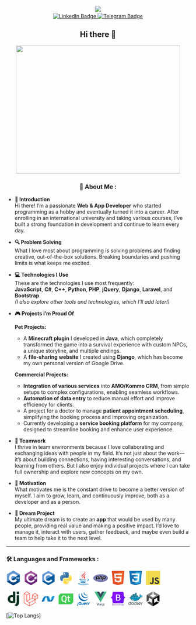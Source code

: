 <!-- Добавьте этот тег, чтобы подключить FontAwesome -->
<link href="https://cdnjs.cloudflare.com/ajax/libs/font-awesome/6.0.0-beta3/css/all.min.css" rel="stylesheet">


<div id="header" align="center">
  <!--  <img src="https://media3.giphy.com/media/v1.Y2lkPTc5MGI3NjExNnMzZXQzdnFhNmpwMGRjaXllbDN5MnFlZmczZnpteW9iZTJyMjBudyZlcD12MV9pbnRlcm5hbF9naWZfYnlfaWQmY3Q9cw/SUcApSWjPwQMARvcM8/giphy.gif" width="200"/> -->
    <img src="https://media3.giphy.com/media/v1.Y2lkPTc5MGI3NjExejc5enpxMGcyNW9pdWtubTZtcXViYnowcWtjN2ZpMXFibzRwMWFrMyZlcD12MV9pbnRlcm5hbF9naWZfYnlfaWQmY3Q9cw/zhYSVCirREeIZtONCI/giphy.gif" width="200"/> 
  <!--  <img src="https://media4.giphy.com/media/v1.Y2lkPTc5MGI3NjExODBoODc4bGp1OXQ5a2g4Y3RodXR4N3R0aG85ZHVzOHU3M2h4bzUwZSZlcD12MV9pbnRlcm5hbF9naWZfYnlfaWQmY3Q9cw/M4NykXxUE0HAcK7UJ6/giphy.gif" width="200"/> -->
  <!--  <img src="https://media4.giphy.com/media/v1.Y2lkPTc5MGI3NjExb29zbHNoeXh5eDExenZndDRiNGlmaHJmdDQ2YXdva3AwbmZkaHU3ZiZlcD12MV9pbnRlcm5hbF9naWZfYnlfaWQmY3Q9cw/5eLDrEaRGHegx2FeF2/giphy.gif" width="200"/> -->
  <div id="badges">
      <a href="https://www.linkedin.com/in/egor-pavlov-824b02281">
    <img src="https://img.shields.io/badge/LinkedIn-blue?style=for-the-badge&logo=linkedin&logoColor=white" alt="LinkedIn Badge"/>
  </a>
  <a href="https://t.me/Slyfoxy">
    <img src="https://img.shields.io/badge/Telegram-blue?style=for-the-badge&logo=telegram&logoColor=white" alt="Telegram Badge"/>
  </a>

## Hi there 👋



  </div>

  <div align="center">
    <img src="https://media0.giphy.com/media/v1.Y2lkPTc5MGI3NjExajNuazQ0Z3NqOHgzMzEyOXdoeTBpZTZwM3kxbGN5eGxzYWhyOTJkNiZlcD12MV9pbnRlcm5hbF9naWZfYnlfaWQmY3Q9Zw/2sbLlG7XNuzzeVKvw0/giphy.gif" width="450" height="350"/>
  </div>

### 🌟 About Me :

</div>

- **👋 Introduction**  
  Hi there! I’m a passionate **Web & App Developer** who started programming as a hobby and eventually turned it into a career. After enrolling in an international university and taking various courses, I’ve built a strong foundation in development and continue to learn every day.

- **🔍 Problem Solving**  
  What I love most about programming is solving problems and finding creative, out-of-the-box solutions. Breaking boundaries and pushing limits is what keeps me excited.

- **💻 Technologies I Use**  
  These are the technologies I use most frequently:  
  **JavaScript**, **C#**, **C++**, **Python**, **PHP**, **jQuery**, **Django**, **Laravel**, and **Bootstrap**.  
  *(I also explore other tools and technologies, which I’ll add later!)*

- **🎮 Projects I’m Proud Of**  

  **Pet Projects:**  
  - A **Minecraft plugin** I developed in **Java**, which completely transformed the game into a survival experience with custom NPCs, a unique storyline, and multiple endings.  
  - A **file-sharing website** I created using **Django**, which has become my own personal version of Google Drive.  

  **Commercial Projects:**  
  - **Integration of various services** into **AMO/Kommo CRM**, from simple setups to complex configurations, enabling seamless workflows.  
  - **Automation of data entry** to reduce manual effort and improve efficiency for clients.  
  - A project for a doctor to manage **patient appointment scheduling**, simplifying the booking process and improving organization.  
  - Currently developing a **service booking platform** for my company, designed to streamline booking and enhance user experience.

- **🤝 Teamwork**  
  I thrive in team environments because I love collaborating and exchanging ideas with people in my field. It’s not just about the work—it’s about building connections, having interesting conversations, and learning from others. But I also enjoy individual projects where I can take full ownership and explore new concepts on my own.

- **🚀 Motivation**  
  What motivates me is the constant drive to become a better version of myself. I aim to grow, learn, and continuously improve, both as a developer and as a person.

- **🌟 Dream Project**  
  My ultimate dream is to create an **app** that would be used by many people, providing real value and making a positive impact. I’d love to manage it, interact with users, gather feedback, and maybe even build a team to help take it to the next level.

---

### :hammer_and_wrench: Languages and Frameworks :

<div>

</div>

<div>
  <img src="https://github.com/devicons/devicon/blob/master/icons/cplusplus/cplusplus-original.svg" width="40" height="40"/>&nbsp;
  <img src="https://github.com/devicons/devicon/blob/master/icons/csharp/csharp-original.svg" width="40" height="40"/>&nbsp;
  <img src="https://github.com/devicons/devicon/blob/master/icons/c/c-original.svg" width="40" height="40"/>&nbsp;
  <img src="https://github.com/devicons/devicon/blob/master/icons/python/python-original.svg" width="40" height="40"/>&nbsp;
  <img src="https://github.com/devicons/devicon/blob/master/icons/java/java-original.svg" width="40" height="40"/>&nbsp;
  <img src="https://github.com/devicons/devicon/blob/master/icons/php/php-original.svg" width="40" height="40"/>&nbsp;
  <img src="https://github.com/devicons/devicon/blob/master/icons/html5/html5-original.svg" width="40" height="40"/>&nbsp;
  <img src="https://github.com/devicons/devicon/blob/master/icons/css3/css3-original.svg" width="40" height="40"/>&nbsp;
  <img src="https://github.com/devicons/devicon/blob/master/icons/javascript/javascript-original.svg" width="40" height="40"/>&nbsp;
</div>
<p></p>
<div>
  <img src="https://github.com/devicons/devicon/blob/master/icons/django/django-plain.svg" width="40" height="40"/>&nbsp;
  <img src="https://github.com/devicons/devicon/blob/master/icons/laravel/laravel-original.svg" width="40" height="40"/>&nbsp;
  <img src="https://github.com/devicons/devicon/blob/master/icons/dot-net/dot-net-original.svg" width="40" height="40"/>&nbsp;
  <img src="https://github.com/devicons/devicon/blob/master/icons/qt/qt-original.svg" width="40" height="40"/>&nbsp;
  <img src="https://github.com/devicons/devicon/blob/master/icons/jquery/jquery-plain-wordmark.svg" width="40" height="40"/>&nbsp;
  <img src="https://github.com/devicons/devicon/blob/master/icons/vuejs/vuejs-original-wordmark.svg" width="40" height="40"/>&nbsp;
  <img src="https://github.com/devicons/devicon/blob/master/icons/bootstrap/bootstrap-original-wordmark.svg" width="40" height="40"/>&nbsp;
  <img src="https://github.com/devicons/devicon/blob/master/icons/docker/docker-original-wordmark.svg" width="40" height="40"/>&nbsp;
  <img src="https://github.com/devicons/devicon/blob/master/icons/unity/unity-original.svg" width="40" height="40"/>&nbsp;
</div>


[![Top Langs](https://github-readme-stats.vercel.app/api/top-langs/?username=SlyFox-maker&theme=merko)]
